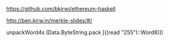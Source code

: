 https://github.com/bkirwi/ethereum-haskell

http://ben.kirw.in/merkle-slides/#/

unpackWord4s (Data.ByteString.pack [((read "255")::Word8)])
